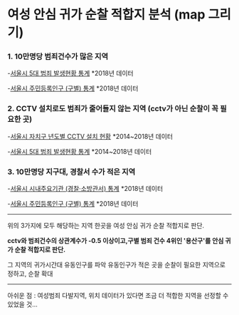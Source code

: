 # 여성 안심 귀가 순찰 적합지 분석 (map 그리기)

### 1. 10만명당 범죄건수가 많은 지역

-[서울시 5대 범죄 발생현황 통계](https://data.seoul.go.kr/dataList/datasetView.do?infId=316&srvType=S&serviceKind=2) *2018년 데이터

-[서울시 주민등록인구 (구별) 통계](https://data.seoul.go.kr/dataList/datasetView.do?serviceKind=2&infId=419&srvType=S&stcSrl=419) *2018년 데이터


### 2. CCTV 설치로도 범죄가 줄어들지 않는 지역 **(cctv가 아닌 순찰이 꼭 필요한 곳)**

-[서울시 자치구 년도별 CCTV 설치 현황](https://data.seoul.go.kr/dataList/datasetView.do?infId=OA-2734&srvType=F&serviceKind=1&currentPageNo=1) *2014~2018년 데이터

-[서울시 5대 범죄 발생현황 통계](https://data.seoul.go.kr/dataList/datasetView.do?infId=316&srvType=S&serviceKind=2) *2014~2018년 데이터

### 3. 10만명당 지구대, 경찰서 수가 적은 지역

-[서울시 시내주요기관 (경찰·소방관서) 통계](https://data.seoul.go.kr/dataList/datasetView.do?infId=224&srvType=S&serviceKind=2) *2018년 데이터 

-[서울시 주민등록인구 (구별) 통계](https://data.seoul.go.kr/dataList/datasetView.do?serviceKind=2&infId=419&srvType=S&stcSrl=419) *2018년 데이터

---

위의 3가지에 모두 해당하는 지역 한곳을 여성 안심 귀가 순찰 적합지로 판단.

**cctv와 범죄건수의 상관계수가 -0.5 이상이고,구별 범죄 건수 4위인 '용산구'를 안심 귀가 순찰 적합지로 판단.** 





그 지역의 귀가시간대 유동인구를 파악 유동인구가 적은 곳을 순찰이 필요한 지역으로 정하고, 순찰 확대

---

아쉬운 점 : 여성범죄 다발지역, 위치 데이터가 있다면 조금 더 적합한 지역을 선정할 수 있었을 것... 

 


